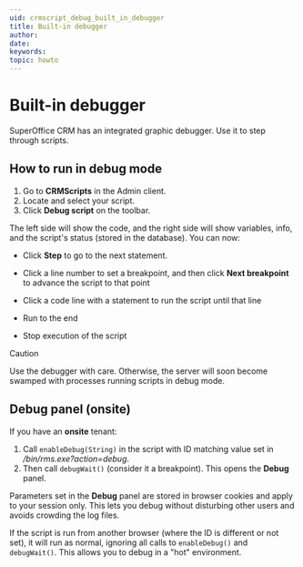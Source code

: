 ```yaml
---
uid: crmscript_debug_built_in_debugger
title: Built-in debugger
author:
date:
keywords:
topic: howto
---
```


# Built-in debugger

SuperOffice CRM has an integrated graphic debugger. Use it to step through scripts.

## How to run in debug mode

1. Go to **CRMScripts** in the Admin client.
2. Locate and select your script.
3. Click **Debug script** on the toolbar.

The left side will show the code, and the right side will show variables, info, and the script's status (stored in the database). You can now:

* Click **Step** to go to the next statement.

* Click a line number to set a breakpoint, and then click **Next breakpoint** to advance the script to that point

* Click a code line with a statement to run the script until that line

* Run to the end

* Stop execution of the script

> [!CAUTION]
> Use the debugger with care. Otherwise, the server will soon become swamped with processes running scripts in debug mode.

## Debug panel (onsite)

If you have an **onsite** tenant:

1. Call `enableDebug(String)` in the script with ID matching value set in */bin/rms.exe?action=debug*.
2. Then call `debugWait()` (consider it a breakpoint). This opens the **Debug** panel.

Parameters set in the **Debug** panel are stored in browser cookies and apply to your session only. This lets you debug without disturbing other users and avoids crowding the log files.

If the script is run from another browser (where the ID is different or not set), it will run as normal, ignoring all calls to `enableDebug()` and `debugWait()`. This allows you to debug in a "hot" environment.
